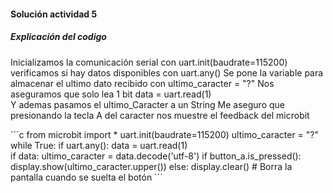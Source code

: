 #### Solución actividad 5

##### Explicación del codigo
Inicializamos la comunicación serial con uart.init(baudrate=115200)
verificamos si hay datos disponibles con uart.any()
Se pone la variable para almacenar el ultimo dato recibido con ultimo_caracter = "?"
Nos aseguramos que solo lea 1 bit data = uart.read(1)  
Y ademas pasamos el ultimo_Caracter a un String 
Me aseguro que presionando la tecla A del caracter nos muestre el feedback del microbit 


´´´c
from microbit import *
uart.init(baudrate=115200)
ultimo_caracter = "?"
while True:
    if uart.any():
        data = uart.read(1)  
        if data:
            ultimo_caracter = data.decode('utf-8') 
    if button_a.is_pressed():
        display.show(ultimo_caracter.upper()) 
    else:
        display.clear()  # Borra la pantalla cuando se suelta el botón
    ```


